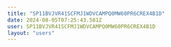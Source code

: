 ```yaml
---
title: "SP11BVJVR41SCFMJ1WDVCAMPQ0MW60PR6CREX4B1D"
date: 2024-08-05T07:25:43.581Z
user: SP11BVJVR41SCFMJ1WDVCAMPQ0MW60PR6CREX4B1D
layout: "users"
---
```

    